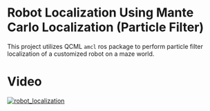 # Robot Localization Using Mante Carlo Localization (Particle Filter)

This project utilizes QCML `amcl` ros package to perform particle filter localization of a customized robot on a maze world. 

# Video

[![robot_localization](https://github.com/MohamedNagyMostafa/robot-localization-mcl-particle-filter/assets/20774864/c59c8901-e386-47d6-9198-51f03e6ea370)](https://youtu.be/F8TQjdEAfWE)
